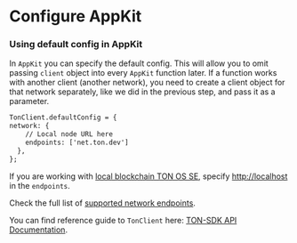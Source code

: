 # Configure AppKit

### Using default config in AppKit

In `AppKit` you can specify the default config. This will allow you to omit passing `client` object into every `AppKit` function later. If a function works with another client (another network), you need to create a client object for that network separately, like we did in the previous step, and pass it as a parameter.

```graphql
TonClient.defaultConfig = {
network: {
    // Local node URL here
    endpoints: ['net.ton.dev']
  },
};
```

If you are working with [local blockchain TON OS SE](https://github.com/tonlabs/tonos-se), specify [http://localhost](http://localhost) in the `endpoints`.

Check the full list of [supported network endpoints](https://azorina.gitbook.io/ton-sdk/reference/ton_os_api/networks).

You can find reference guide to `TonClient` here: [TON-SDK API Documentation](https://azorina.gitbook.io/ton-sdk/reference/types-and-methods/mod_client).
